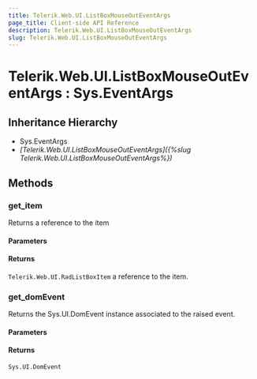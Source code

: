 ```yaml
---
title: Telerik.Web.UI.ListBoxMouseOutEventArgs
page_title: Client-side API Reference
description: Telerik.Web.UI.ListBoxMouseOutEventArgs
slug: Telerik.Web.UI.ListBoxMouseOutEventArgs
---
```


# Telerik.Web.UI.ListBoxMouseOutEventArgs : Sys.EventArgs 

## Inheritance Hierarchy

* Sys.EventArgs
* *[Telerik.Web.UI.ListBoxMouseOutEventArgs]({%slug Telerik.Web.UI.ListBoxMouseOutEventArgs%})*

## Methods

###  get_item

Returns a reference to the item 

#### Parameters

#### Returns

`Telerik.Web.UI.RadListBoxItem` a reference to the item.


###  get_domEvent

Returns the Sys.UI.DomEvent instance associated to the raised event.

#### Parameters

#### Returns

`Sys.UI.DomEvent` 

